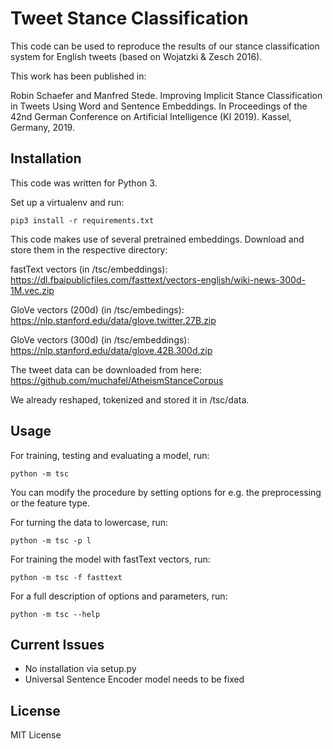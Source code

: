 # Tweet Stance Classification

This code can be used to reproduce the results of our stance classification
system for English tweets (based on Wojatzki & Zesch 2016).

This work has been published in:

Robin Schaefer and Manfred Stede. Improving Implicit Stance Classification in
Tweets Using Word and Sentence Embeddings. In Proceedings of the 42nd German
Conference on Artificial Intelligence (KI 2019). Kassel, Germany, 2019.

## Installation

This code was written for Python 3.

Set up a virtualenv and run:

<code>pip3 install -r requirements.txt</code>

This code makes use of several pretrained embeddings. Download and store them in the respective directory:

fastText vectors (in /tsc/embeddings):
https://dl.fbaipublicfiles.com/fasttext/vectors-english/wiki-news-300d-1M.vec.zip

GloVe vectors (200d) (in /tsc/embedings):
https://nlp.stanford.edu/data/glove.twitter.27B.zip

GloVe vectors (300d) (in /tsc/embeddings):
https://nlp.stanford.edu/data/glove.42B.300d.zip

The tweet data can be downloaded from here: https://github.com/muchafel/AtheismStanceCorpus

We already reshaped, tokenized and stored it in /tsc/data.

## Usage

For training, testing and evaluating a model, run:

<code>python -m tsc</code>

You can modify the procedure by setting options for e.g. the preprocessing or the feature type.

For turning the data to lowercase, run:

<code>python -m tsc -p l</code>

For training the model with fastText vectors, run:

<code>python -m tsc -f fasttext</code>

For a full description of options and parameters, run:

<code>python -m tsc --help</code>

## Current Issues 

- No installation via setup.py
- Universal Sentence Encoder model needs to be fixed

## License

MIT License
